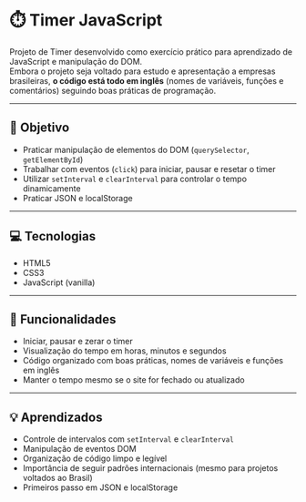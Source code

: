 # ⏱️ Timer JavaScript 

Projeto de Timer desenvolvido como exercício prático para aprendizado de JavaScript e manipulação do DOM.  
Embora o projeto seja voltado para estudo e apresentação a empresas brasileiras, **o código está todo em inglês** (nomes de variáveis, funções e comentários) seguindo boas práticas de programação.

---

## 🎯 Objetivo

- Praticar manipulação de elementos do DOM (`querySelector`, `getElementById`)  
- Trabalhar com eventos (`click`) para iniciar, pausar e resetar o timer  
- Utilizar `setInterval` e `clearInterval` para controlar o tempo dinamicamente  
- Praticar JSON e localStorage
---

## 💻 Tecnologias

- HTML5
- CSS3
- JavaScript (vanilla)

---

## 🔹 Funcionalidades

- Iniciar, pausar e zerar o timer  
- Visualização do tempo em horas, minutos e segundos  
- Código organizado com boas práticas, nomes de variáveis e funções em inglês
- Manter o tempo mesmo se o site for fechado ou atualizado

---

## 💡 Aprendizados

- Controle de intervalos com `setInterval` e `clearInterval`  
- Manipulação de eventos DOM  
- Organização de código limpo e legível  
- Importância de seguir padrões internacionais (mesmo para projetos voltados ao Brasil)
- Primeiros passo em JSON e localStorage


